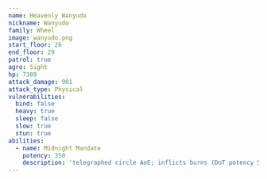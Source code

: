 ```yaml
---
name: Heavenly Wanyudo
nickname: Wanyudo
family: Wheel
image: wanyudo.png
start_floor: 26
end_floor: 29
patrol: true
agro: Sight
hp: 7389
attack_damage: 901
attack_type: Physical
vulnerabilities:
  bind: false
  heavy: true
  sleep: false
  slow: true
  stun: true
abilities:
  - name: Midnight Mandate
    potency: 350
    description: 'telegraphed circle AoE; inflicts burns (DoT potency 50, 15s)'
---
```

